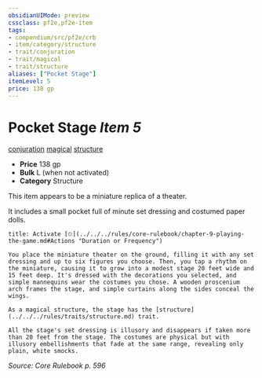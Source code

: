 ```yaml
---
obsidianUIMode: preview
cssclass: pf2e,pf2e-item
tags:
- compendium/src/pf2e/crb
- item/category/structure
- trait/conjuration
- trait/magical
- trait/structure
aliases: ["Pocket Stage"]
itemLevel: 5
price: 138 gp
---
```

# Pocket Stage *Item 5*  
[conjuration](../../../rules/traits/conjuration.md)  [magical](../../../rules/traits/magical.md)  [structure](../../../rules/traits/structure.md)  

- **Price** 138 gp
- **Bulk** L (when not activated)
- **Category** Structure

This item appears to be a miniature replica of a theater.

It includes a small pocket full of minute set dressing and costumed paper dolls.

```ad-embed-ability
title: Activate [⏲](../../../rules/core-rulebook/chapter-9-playing-the-game.md#Actions "Duration or Frequency")

You place the miniature theater on the ground, filling it with any set dressing and up to six figures you choose. Then, you tap a rhythm on the miniature, causing it to grow into a modest stage 20 feet wide and 15 feet deep. It's dressed with the decorations you selected, and simple mannequins wear the costumes you chose. A wooden proscenium arch frames the stage, and simple curtains along the sides conceal the wings.

As a magical structure, the stage has the [structure](../../../rules/traits/structure.md) trait.

All the stage's set dressing is illusory and disappears if taken more than 20 feet from the stage. The costumes are physical but with illusory embellishments that fade at the same range, revealing only plain, white smocks.
```

*Source: Core Rulebook p. 596*
